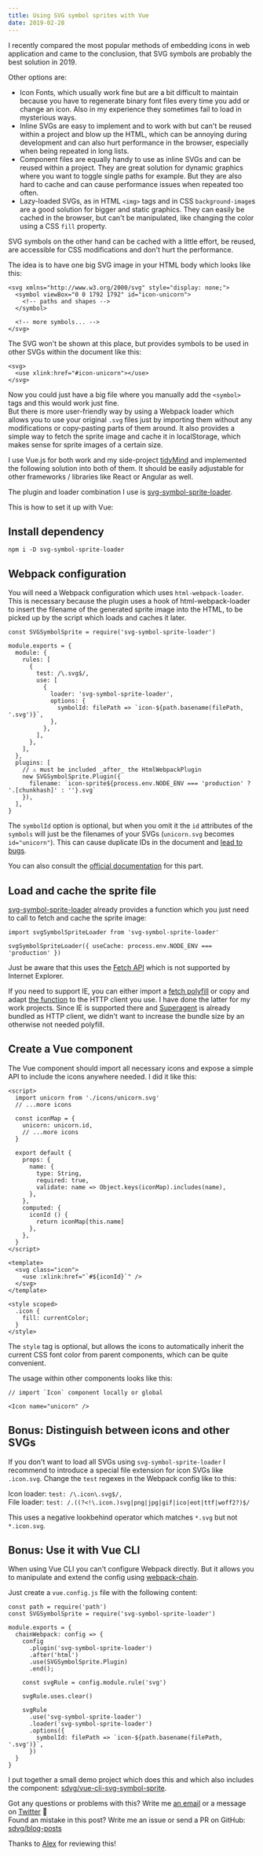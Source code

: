 ```yaml
---
title: Using SVG symbol sprites with Vue
date: 2019-02-28
---
```


I recently compared the most popular methods of embedding icons in web application and came to the conclusion, that SVG symbols are probably the best solution in 2019.

Other options are:

* Icon Fonts, which usually work fine but are a bit difficult to maintain because you have to regenerate binary font files every time you add or change an icon. Also in my experience they sometimes fail to load in mysterious ways.
* Inline SVGs are easy to implement and to work with but can't be reused within a project and blow up the HTML, which can be annoying during development and can also hurt performance in the browser, especially when being repeated in long lists.
* Component files are equally handy to use as inline SVGs and can be reused within a project. They are great solution for dynamic graphics where you want to toggle single paths for example. But they are also hard to cache and can cause performance issues when repeated too often.  
* Lazy-loaded SVGs, as in HTML `<img>` tags and in CSS `background-image`s are a good solution for bigger and static graphics. They can easily be cached in the browser, but can't be manipulated, like changing the color using a CSS `fill` property.

SVG symbols on the other hand can be cached with a little effort, be reused, are accessible for CSS modifications and don't hurt the performance.

The idea is to have one big SVG image in your HTML body which looks like this:

```
<svg xmlns="http://www.w3.org/2000/svg" style="display: none;">
  <symbol viewBox="0 0 1792 1792" id="icon-unicorn">
    <!-- paths and shapes -->
  </symbol>
  
  <!-- more symbols... -->
</svg>
```

The SVG won't be shown at this place, but provides symbols to be used in other SVGs within the document like this:

```
<svg>
  <use xlink:href="#icon-unicorn"></use>
</svg>
```

Now you could just have a big file where you manually add the `<symbol>` tags and this would work just fine.  
But there is more user-friendly way by using a Webpack loader which allows you to use your original `.svg` files just by importing them without any modifications or copy-pasting parts of them around. It also provides a simple way to fetch the sprite image and cache it in localStorage, which makes sense for sprite images of a certain size.

I use Vue.js for both work and my side-project [tidyMind][tidymind-intro] and implemented the following solution into both of them. It should be easily adjustable for other frameworks / libraries like React or Angular as well.

The plugin and loader combination I use is [svg-symbol-sprite-loader][svg-symbol-sprite-loader].

This is how to set it up with Vue:

## Install dependency

```
npm i -D svg-symbol-sprite-loader
```

## Webpack configuration

You will need a Webpack configuration which uses `html-webpack-loader`. This is necessary because the plugin uses a hook of html-webpack-loader to insert the filename of the generated sprite image into the HTML, to be picked up by the script which loads and caches it later.

```
const SVGSymbolSprite = require('svg-symbol-sprite-loader')

module.exports = {
  module: {
    rules: [
      {
        test: /\.svg$/,
        use: [
          {
            loader: 'svg-symbol-sprite-loader',
            options: {
              symbolId: filePath => `icon-${path.basename(filePath, '.svg')}`,
            },
          },
        ],
      },
    ],
  },
  plugins: [
    // ⚠️ must be included _after_ the HtmlWebpackPlugin
    new SVGSymbolSprite.Plugin({
      filename: `icon-sprite${process.env.NODE_ENV === 'production' ? '.[chunkhash]' : ''}.svg`
    }),
  ],
}
```

The `symbolId` option is optional, but when you omit it the `id` attributes of the `symbols` will just be the filenames of your SVGs (`unicorn.svg` becomes `id="unicorn"`). This can cause duplicate IDs in the document and [lead to bugs][collisions].

You can also consult the [official documentation][webpack-config] for this part.

## Load and cache the sprite file

[svg-symbol-sprite-loader][svg-symbol-sprite-loader] already provides a function which you just need to call to fetch and cache the sprite image:

```
import svgSymbolSpriteLoader from 'svg-symbol-sprite-loader'

svgSymbolSpriteLoader({ useCache: process.env.NODE_ENV === 'production' })
```

Just be aware that this uses the [Fetch API][fetch-api] which is not supported by Internet Explorer.

If you need to support IE, you can either import a [fetch polyfill][fetch-polyfill] or copy and adapt [the function][icon-sprite-loader] to the HTTP client you use. I have done the latter for my work projects. Since IE is supported there and [Superagent][superagent] is already bundled as HTTP client, we didn't want to increase the bundle size by an otherwise not needed polyfill.
   
## Create a Vue component

The Vue component should import all necessary icons and expose a simple API to include the icons anywhere needed. I did it like this:

```
<script>
  import unicorn from './icons/unicorn.svg'
  // ...more icons

  const iconMap = {
    unicorn: unicorn.id,
    // ...more icons
  }

  export default {
    props: {
      name: {
        type: String,
        required: true,
        validate: name => Object.keys(iconMap).includes(name),
      },
    },
    computed: {
      iconId () {
        return iconMap[this.name]
      },
    },
  }
</script>

<template>
  <svg class="icon">
    <use :xlink:href="`#${iconId}`" />
  </svg>
</template>

<style scoped>
  .icon {
    fill: currentColor;
  }
</style>
```

The `style` tag is optional, but allows the icons to automatically inherit the current CSS font color from parent components, which can be quite convenient.

The usage within other components looks like this:

```
// import `Icon` component locally or global

<Icon name="unicorn" />
``` 

## Bonus: Distinguish between icons and other SVGs

If you don't want to load all SVGs using `svg-symbol-sprite-loader` I recommend to introduce a special file extension for icon SVGs like `.icon.svg`. Change the `test` regexes in the Webpack config like to this:

Icon loader: `test: /\.icon\.svg$/,`  
File loader: `test: /.((?<!\.icon.)svg|png|jpg|gif|ico|eot|ttf|woff2?)$/`

This uses a negative lookbehind operator which matches `*.svg` but not `*.icon.svg`.

## Bonus: Use it with Vue CLI

When using Vue CLI you can't configure Webpack directly. But it allows you to manipulate and extend the config using [webpack-chain][webpack-chain].

Just create a `vue.config.js` file with the following content:

```
const path = require('path')
const SVGSymbolSprite = require('svg-symbol-sprite-loader')

module.exports = {
  chainWebpack: config => {
    config
      .plugin('svg-symbol-sprite-loader')
      .after('html')
      .use(SVGSymbolSprite.Plugin)
      .end();

    const svgRule = config.module.rule('svg')

    svgRule.uses.clear()

    svgRule
      .use('svg-symbol-sprite-loader')
      .loader('svg-symbol-sprite-loader')
      .options({
        symbolId: filePath => `icon-${path.basename(filePath, '.svg')}`,
      })
  }
}
```

I put together a small demo project which does this and which also includes the component: [sdvg/vue-cli-svg-symbol-sprite][cli-demo].

Got any questions or problems with this? Write me [an email][email] or a message on [Twitter][twitter] 🙂  
Found an mistake in this post? Write me an issue or send a PR on GitHub: [sdvg/blog-posts][github]

Thanks to [Alex][alex] for reviewing this!

[tidymind-intro]: tidy-mind-introduction.html
[collisions]: https://github.com/crystal-ball/svg-symbol-sprite-loader/issues/27
[svg-symbol-sprite-loader]: https://github.com/crystal-ball/svg-symbol-sprite-loader
[fetch-api]: https://developer.mozilla.org/en-US/docs/Web/API/Fetch_API
[fetch-polyfill]: https://github.com/github/fetch
[icon-sprite-loader]: https://github.com/crystal-ball/svg-symbol-sprite-loader/blob/master/src/icon-sprite-loader.js
[superagent]: https://github.com/visionmedia/superagent
[webpack-config]: https://github.com/crystal-ball/svg-symbol-sprite-loader#1-configure---webpackconfigjs
[email]: mailto:mail@stefan-dietz.eu
[twitter]: https://twitter.com/sd_vg
[github]: https://github.com/sdvg/blog-posts/
[webpack-chain]: https://github.com/neutrinojs/webpack-chain
[cli-demo]: https://github.com/sdvg/vue-cli-svg-symbol-sprite
[alex]: https://github.com/alexanderstudte